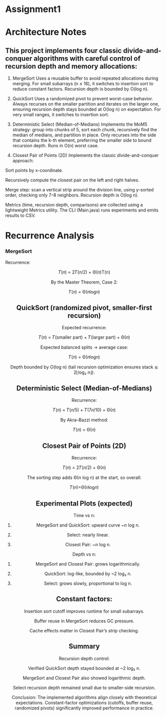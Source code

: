 # Assignment1
# Architecture Notes

## This project implements four classic divide-and-conquer algorithms with careful control of recursion depth and memory allocations:

1. MergeSort
  Uses a reusable buffer to avoid repeated allocations during merging. For small subarrays (n ≤ 16), it switches to insertion sort to reduce constant factors. Recursion depth is bounded by O(log n).

2. QuickSort
  Uses a randomized pivot to prevent worst-case behavior. Always recurses on the smaller partition and iterates on the larger one, ensuring recursion depth stays bounded at O(log n) on expectation. For very small ranges, it switches to insertion sort.

3. Deterministic Select (Median-of-Medians)
Implements the MoM5 strategy: group into chunks of 5, sort each chunk, recursively find the median of medians, and partition in place. Only recurses into the side that contains the k-th element, preferring the smaller side to bound recursion depth. Runs in O(n) worst case.

4. Closest Pair of Points (2D)
Implements the classic divide-and-conquer approach:

Sort points by x-coordinate.

Recursively compute the closest pair on the left and right halves.

Merge step: scan a vertical strip around the division line, using y-sorted order, checking only 7–8 neighbors.
Recursion depth is O(log n).

Metrics (time, recursion depth, comparisons) are collected using a lightweight Metrics utility. The CLI (Main.java) runs experiments and emits results to CSV.

# Recurrence Analysis
### MergeSort

Recurrence:

<center>𝑇(𝑛) = 2𝑇(𝑛/2) + Θ(𝑛)T(n)

By the Master Theorem, Case 2:

<center>𝑇(𝑛) = Θ(𝑛log𝑛)

## QuickSort (randomized pivot, smaller-first recursion)

Expected recurrence:

<center>𝑇(𝑛) = 𝑇(smaller part) + 𝑇(larger part) + Θ(𝑛)

Expected balanced splits → average case:

<center>𝑇(𝑛) = Θ(𝑛log⁡𝑛)

Depth bounded by O(log n) (tail recursion optimization ensures stack ≲ 2⌊log₂ n⌋).

## Deterministic Select (Median-of-Medians)

Recurrence:

<center>𝑇(𝑛) = 𝑇(𝑛/5) + 𝑇(7𝑛/10) + Θ(𝑛)

By Akra–Bazzi method:

<center>𝑇(𝑛) = Θ(𝑛)

## Closest Pair of Points (2D)

Recurrence:

<center>𝑇(𝑛) = 2𝑇(𝑛/2) + Θ(𝑛)

The sorting step adds Θ(n log n) at the start, so overall:

<center>𝑇(𝑛)=Θ(𝑛log⁡𝑛)

## Experimental Plots (expected)

Time vs n:

1. MergeSort and QuickSort: upward curve ~n log n.

2. Select: nearly linear.

3. Closest Pair: ~n log n.

Depth vs n:

1. MergeSort and Closest Pair: grows logarithmically.

2. QuickSort: log-like, bounded by ~2 log₂ n.

3. Select: grows slowly, proportional to log n.

## Constant factors:

Insertion sort cutoff improves runtime for small subarrays.

Buffer reuse in MergeSort reduces GC pressure.

Cache effects matter in Closest Pair’s strip checking.

## Summary

Recursion depth control:

Verified QuickSort depth stayed bounded at ~2 log₂ n.

MergeSort and Closest Pair also showed logarithmic depth.

Select recursion depth remained small due to smaller-side recursion.

Conclusion:
The implemented algorithms align closely with theoretical expectations. Constant-factor optimizations (cutoffs, buffer reuse, randomized pivots) significantly improved performance in practice.
